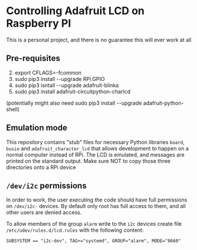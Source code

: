 # Controlling Adafruit LCD on Raspberry PI

This is a personal project, and there is no guarantee this will ever work at all

## Pre-requisites
 2. export CFLAGS=-fcommon
 2. sudo pip3 install --upgrade RPi.GPIO
 3. sudo pip3 isntall --upgrade adafruit-blinka
 4. sudo pip3 install adafruit-circuitpython-charlcd

(potentially might also need sudo pip3 install --upgrade adafruit-python-shell)

## Emulation mode
This repository contains "stub" files for necessary Python libraries `board`, `busio` and `adafruit_character_lcd` that allows development to happen on a normal computer instead of RPi. The LCD is emulated, and messages are printed on the standard output. Make sure NOT to copy those three directories onto a RPi device

## `/dev/i2c` permissions
In order to work, the user executing the code should have full permissions on `/dev/i2c-` devices. By default only root has full access to them, and all other users are denied access.

To allow members of the group `alarm` write to the `i2c` devices create file `/etc/udev/rules.d/lcd.rules` with the following content:

```
SUBSYSTEM == "i2c-dev", TAG+="systemd", GROUP="alarm", MODE="0660"
```
